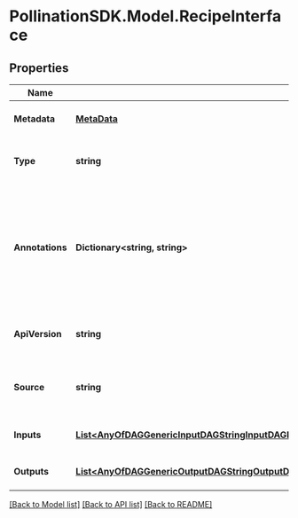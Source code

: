 
# PollinationSDK.Model.RecipeInterface

## Properties

Name | Type | Description | Notes
------------ | ------------- | ------------- | -------------
**Metadata** | [**MetaData**](MetaData.md) | Recipe metadata information. | 
**Type** | **string** |  | [optional] [readonly] [default to "RecipeInterface"]
**Annotations** | **Dictionary&lt;string, string&gt;** | An optional dictionary to add annotations to inputs. These annotations will be used by the client side libraries. | [optional] 
**ApiVersion** | **string** |  | [optional] [readonly] [default to "v1beta1"]
**Source** | **string** | A URL to the source this recipe from a registry. | [optional] 
**Inputs** | [**List&lt;AnyOfDAGGenericInputDAGStringInputDAGIntegerInputDAGNumberInputDAGBooleanInputDAGFolderInputDAGFileInputDAGPathInputDAGArrayInputDAGJSONObjectInput&gt;**](AnyOfDAGGenericInputDAGStringInputDAGIntegerInputDAGNumberInputDAGBooleanInputDAGFolderInputDAGFileInputDAGPathInputDAGArrayInputDAGJSONObjectInput.md) | A list of recipe inputs. | [optional] 
**Outputs** | [**List&lt;AnyOfDAGGenericOutputDAGStringOutputDAGIntegerOutputDAGNumberOutputDAGBooleanOutputDAGFolderOutputDAGFileOutputDAGPathOutputDAGArrayOutputDAGJSONObjectOutput&gt;**](AnyOfDAGGenericOutputDAGStringOutputDAGIntegerOutputDAGNumberOutputDAGBooleanOutputDAGFolderOutputDAGFileOutputDAGPathOutputDAGArrayOutputDAGJSONObjectOutput.md) | A list of recipe outputs. | [optional] 

[[Back to Model list]](../README.md#documentation-for-models)
[[Back to API list]](../README.md#documentation-for-api-endpoints)
[[Back to README]](../README.md)

